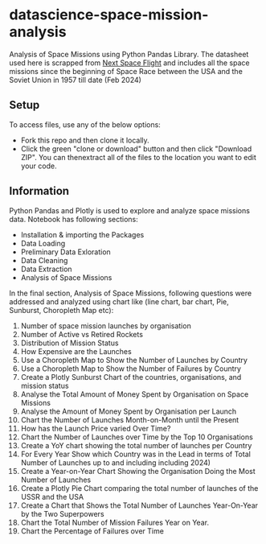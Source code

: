# datascience-space-mission-analysis
Analysis of Space Missions using Python Pandas Library. The datasheet used here is scrapped from [Next Space Flight](nextspaceflight.com) and includes all the space missions since the beginning of Space Race between the USA and the Soviet Union in 1957 till date (Feb 2024)

## Setup
To access files, use any of the below options:
* Fork this repo and then clone it locally.
* Click the green "clone or download" button and then click "Download ZIP". You can thenextract all of the files to the location you want to edit your code.

## Information
Python Pandas and Plotly is used to explore and analyze space missions data. Notebook has following sections:
* Installation & importing the Packages
* Data Loading
* Preliminary Data Exloration
* Data Cleaning
* Data Extraction
* Analysis of Space Missions

In the final section, Analysis of Space Missions, following questions were addressed and analyzed using chart like (line chart, bar chart, Pie, Sunburst, Choropleth Map etc):
1. Number of space mission launches by organisation
2. Number of Active vs Retired Rockets
3. Distribution of Mission Status
4. How Expensive are the Launches
5. Use a Choropleth Map to Show the Number of Launches by Country
6. Use a Choropleth Map to Show the Number of Failures by Country
7. Create a Plotly Sunburst Chart of the countries, organisations, and mission status
8. Analyse the Total Amount of Money Spent by Organisation on Space Missions
9. Analyse the Amount of Money Spent by Organisation per Launch
10. Chart the Number of Launches Month-on-Month until the Present
11. How has the Launch Price varied Over Time?
12. Chart the Number of Launches over Time by the Top 10 Organisations
13. Create a YoY chart showing the total number of launches per Country
14. For Every Year Show which Country was in the Lead in terms of Total Number of Launches up to and including including 2024)
15. Create a Year-on-Year Chart Showing the Organisation Doing the Most Number of Launches
16. Create a Plotly Pie Chart comparing the total number of launches of the USSR and the USA
17. Create a Chart that Shows the Total Number of Launches Year-On-Year by the Two Superpowers
18. Chart the Total Number of Mission Failures Year on Year.
19. Chart the Percentage of Failures over Time
